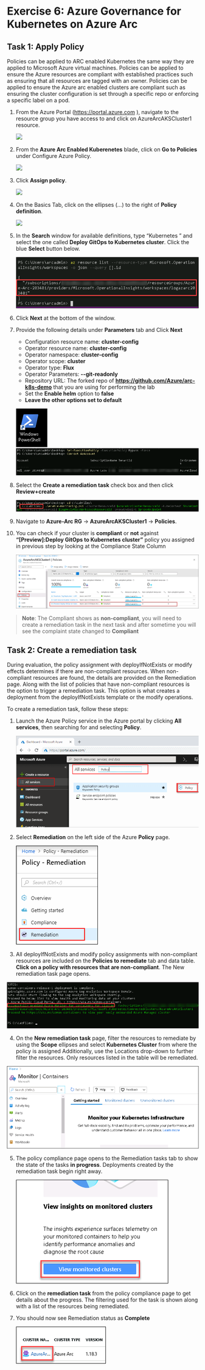 # Exercise 6: Azure Governance for Kubernetes on Azure Arc

## Task 1: Apply Policy
Policies can be applied to ARC enabled Kubernetes the same way they are applied to Microsoft Azure virtual machines. Policies can be applied to ensure the Azure resources are compliant with established practices such as ensuring that all resources are tagged with an owner. Policies can be applied to ensure the Azure arc enabled clusters are compliant such as ensuring the cluster configuration is set through a specific repo or enforcing a specific label on a pod.

1. From the Azure Portal (https://portal.azure.com ), navigate to the resource group you have access to and click on AzureArcAKSCluster1 resource. 

     ![](./images/arc-0013.png)

2. From the **Azure Arc Enabled Kuberenetes** blade, click on **Go to Policies** under Configure Azure Policy.

     ![](./images/arc-0014.png)

3. Click **Assign policy**.

     ![](./images/arc-0015.png)

4. On the Basics Tab, click on the ellipses (…) to the right of **Policy definition**.

     ![](./images/arc-0016.png)

5. In the **Search** window for available definitions, type “Kubernetes ” and select the one called **Deploy GitOps to Kubernetes cluster**.  Click the blue **Select** button below.

     ![](./images/arc-0041.png)

6. Click **Next** at the bottom of the window.

7. Provide the following details under **Parameters** tab and Click **Next**
   - Configuration resource name: **cluster-config**
   - Operator resource name: **cluster-config**
   - Operator namespace: **cluster-config**
   - Operator scope: **cluster**
   - Operator type: **Flux**
   - Operator Parameters: **--git-readonly**
   - Repository URL: The forked repo of **https://github.com/Azure/arc-k8s-demo** that you are using for performing the lab
   - Set the **Enable helm** option to **false**
   - **Leave the other options set to default**
     
   ![](./images/arc-0042.png)   ![](./images/arc-0043.png) 
   
8. Select the **Create a remediation task** check box and then click **Review+create** 

     ![](./images/arc-0044.png)

10. Navigate to **Azure-Arc RG** -> **AzureArcAKSCluster1** -> **Policies**.

11. You can check if your cluster is **compliant** or **not** against **“[Preview]:Deploy GitOps to Kubernetes cluster”** policy you assigned in previous step by looking at the Compliance State Column

     ![](./images/arc-0049.png)
     
   > **Note**: The Compliant shows as **non-compliant**, you will need to create a remediation task in the next task and after sometime you will see the complaint state changed to **Compliant**
   
## Task 2: Create a remediation task

During evaluation, the policy assignment with deployIfNotExists or modify effects determines if there are non-compliant resources. When non-compliant resources are found, the details are provided on the Remediation page. Along with the list of policies that have non-compliant resources is the option to trigger a remediation task. This option is what creates a deployment from the deployIfNotExists template or the modify operations.

To create a remediation task, follow these steps:

1. Launch the Azure Policy service in the Azure portal by clicking **All services**, then searching for and selecting **Policy**.
   
   ![](./images/arc-0050.png)

2. Select **Remediation** on the left side of the Azure **Policy** page.
  
   ![](./images/arc-0051.png)

3. All deployIfNotExists and modify policy assignments with non-compliant resources are included on the **Policies to remediate** tab and data table. **Click on a policy with resources that are non-compliant**. The New remediation task page opens.
  
  ![](./images/arc-0045.png)

4. On the **New remediation task** page, filter the resources to remediate by using the **Scope** ellipses and select **Kubernetes Cluster** from where the policy is assigned   Additionally, use the Locations drop-down to further filter the resources. Only resources listed in the table will be remediated.
  
  ![](./images/arc-0046.png)

5. The policy compliance page opens to the Remediation tasks tab to show the state of the tasks **in progress**. Deployments created by the remediation task begin right away.

   ![](./images/arc-0047.png)

6. Click on the **remediation task** from the policy compliance page to get details about the progress. The filtering used for the task is shown along with a list of the resources being remediated.

7. You should now see Remediation status as **Complete** 
   
   ![](./images/arc-0048.png)

